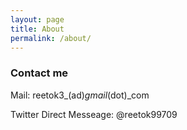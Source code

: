 ```yaml
---
layout: page
title: About
permalink: /about/
---
```




### Contact me
Mail: reetok3_(ad)_gmail_(dot)_com

Twitter Direct Messeage: @reetok99709
